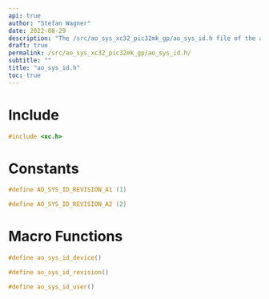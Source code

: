 ```yaml
---
api: true
author: "Stefan Wagner"
date: 2022-08-29
description: "The /src/ao_sys_xc32_pic32mk_gp/ao_sys_id.h file of the ao real-time operating system."
draft: true
permalink: /src/ao_sys_xc32_pic32mk_gp/ao_sys_id.h/ 
subtitle: ""
title: "ao_sys_id.h"
toc: true
---
```


# Include

```c
#include <xc.h>
```

# Constants

```c
#define AO_SYS_ID_REVISION_A1 (1)
```

```c
#define AO_SYS_ID_REVISION_A2 (2)
```

# Macro Functions

```c
#define ao_sys_id_device()
```

```c
#define ao_sys_id_revision()
```

```c
#define ao_sys_id_user()
```
